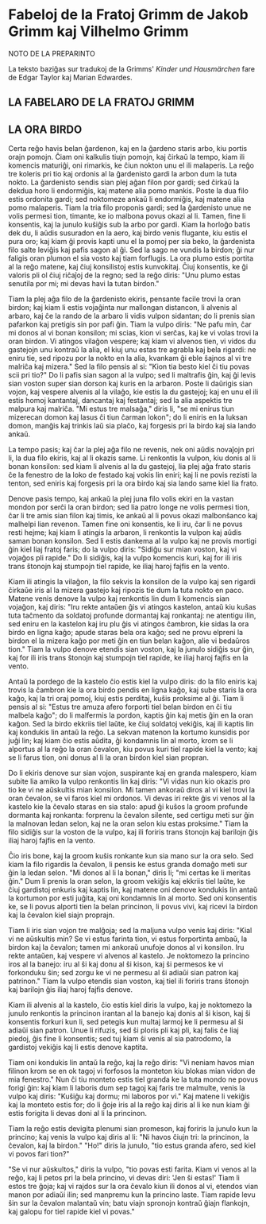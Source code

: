 # Fabeloj de la Fratoj Grimm de Jakob Grimm kaj Vilhelmo Grimm

NOTO DE LA PREPARINTO

La teksto baziĝas sur tradukoj de la Grimms' *Kinder und Hausmärchen* fare de Edgar Taylor kaj Marian Edwardes.

## LA FABELARO DE LA FRATOJ GRIMM

## LA ORA BIRDO

Certa reĝo havis belan ĝardenon, kaj en la ĝardeno staris arbo, kiu portis orajn pomojn. Ĉiam oni kalkulis tiujn pomojn, kaj ĉirkaŭ la tempo, kiam ili komencis maturiĝi, oni rimarkis, ke ĉiun nokton unu el ili malaperis. La reĝo tre koleris pri tio kaj ordonis al la ĝardenisto gardi la arbon dum la tuta nokto. La ĝardenisto sendis sian plej aĝan filon por gardi; sed ĉirkaŭ la dekdua horo li endormiĝis, kaj matene alia pomo mankis. Poste la dua filo estis ordonita gardi; sed noktomeze ankaŭ li endormiĝis, kaj matene alia pomo malaperis. Tiam la tria filo proponis gardi; sed la ĝardenisto unue ne volis permesi tion, timante, ke io malbona povus okazi al li. Tamen, fine li konsentis, kaj la junulo kuŝiĝis sub la arbo por gardi. Kiam la horloĝo batis dek du, li aŭdis susuradon en la aero, kaj birdo venis flugante, kiu estis el pura oro; kaj kiam ĝi provis kapti unu el la pomoj per sia beko, la ĝardenista filo salte leviĝis kaj pafis sagon al ĝi. Sed la sago ne vundis la birdon; ĝi nur faligis oran plumon el sia vosto kaj tiam forflugis. La ora plumo estis portita al la reĝo matene, kaj ĉiuj konsilistoj estis kunvokitaj. Ĉiuj konsentis, ke ĝi valoris pli ol ĉiuj riĉaĵoj de la regno; sed la reĝo diris: "Unu plumo estas senutila por mi; mi devas havi la tutan birdon."

Tiam la plej aĝa filo de la ĝardenisto ekiris, pensante facile trovi la oran birdon; kaj kiam li estis vojaĝinta nur mallongan distancon, li alvenis al arbaro, kaj ĉe la rando de la arbaro li vidis vulpon sidantan; do li prenis sian pafarkon kaj pretigis sin por pafi ĝin. Tiam la vulpo diris: "Ne pafu min, ĉar mi donos al vi bonan konsilon; mi scias, kion vi serĉas, kaj ke vi volas trovi la oran birdon. Vi atingos vilaĝon vespere; kaj kiam vi alvenos tien, vi vidos du gastejojn unu kontraŭ la alia, el kiuj unu estas tre agrabla kaj bela rigardi: ne eniru tie, sed ripozu por la nokto en la alia, kvankam ĝi eble ŝajnos al vi tre malriĉa kaj mizera." Sed la filo pensis al si: "Kion tia besto kiel ĉi tiu povas scii pri tio?" Do li pafis sian sagon al la vulpo; sed li maltrafis ĝin, kaj ĝi levis sian voston super sian dorson kaj kuris en la arbaron. Poste li daŭrigis sian vojon, kaj vespere alvenis al la vilaĝo, kie estis la du gastejoj; kaj en unu el ili estis homoj kantantaj, dancantaj kaj festantaj; sed la alia aspektis tre malpura kaj malriĉa. "Mi estus tre malsaĝa," diris li, "se mi enirus tiun mizerecan domon kaj lasus ĉi tiun ĉarman lokon"; do li eniris en la luksan domon, manĝis kaj trinkis laŭ sia plaĉo, kaj forgesis pri la birdo kaj sia lando ankaŭ.

La tempo pasis; kaj ĉar la plej aĝa filo ne revenis, nek oni aŭdis novaĵojn pri li, la dua filo ekiris, kaj al li okazis same. Li renkontis la vulpon, kiu donis al li bonan konsilon: sed kiam li alvenis al la du gastejoj, lia plej aĝa frato staris ĉe la fenestro de la loko de festado kaj vokis lin eniri; kaj li ne povis rezisti la tenton, sed eniris kaj forgesis pri la ora birdo kaj sia lando same kiel lia frato.

Denove pasis tempo, kaj ankaŭ la plej juna filo volis ekiri en la vastan mondon por serĉi la oran birdon; sed lia patro longe ne volis permesi tion, ĉar li tre amis sian filon kaj timis, ke ankaŭ al li povus okazi malbonŝanco kaj malhelpi lian revenon. Tamen fine oni konsentis, ke li iru, ĉar li ne povus resti hejme; kaj kiam li atingis la arbaron, li renkontis la vulpon kaj aŭdis saman bonan konsilon. Sed li estis dankema al la vulpo kaj ne provis mortigi ĝin kiel liaj fratoj faris; do la vulpo diris: "Sidiĝu sur mian voston, kaj vi vojaĝos pli rapide." Do li sidiĝis, kaj la vulpo komencis kuri, kaj for ili iris trans ŝtonojn kaj stumpojn tiel rapide, ke iliaj haroj fajfis en la vento.

Kiam ili atingis la vilaĝon, la filo sekvis la konsilon de la vulpo kaj sen rigardi ĉirkaŭe iris al la mizera gastejo kaj ripozis tie dum la tuta nokto en paco. Matene venis denove la vulpo kaj renkontis lin dum li komencis sian vojaĝon, kaj diris: "Iru rekte antaŭen ĝis vi atingos kastelon, antaŭ kiu kuŝas tuta taĉmento da soldatoj profunde dormantaj kaj ronkantaj: ne atentigu ilin, sed eniru en la kastelon kaj iru plu ĝis vi atingos ĉambron, kie sidas la ora birdo en ligna kaĝo; apude staras bela ora kaĝo; sed ne provu elpreni la birdon el la mizera kaĝo por meti ĝin en tiun belan kaĝon, alie vi bedaŭros tion." Tiam la vulpo denove etendis sian voston, kaj la junulo sidiĝis sur ĝin, kaj for ili iris trans ŝtonojn kaj stumpojn tiel rapide, ke iliaj haroj fajfis en la vento.

Antaŭ la pordego de la kastelo ĉio estis kiel la vulpo diris: do la filo eniris kaj trovis la ĉambron kie la ora birdo pendis en ligna kaĝo, kaj sube staris la ora kaĝo, kaj la tri oraj pomoj, kiuj estis perditaj, kuŝis proksime al ĝi. Tiam li pensis al si: "Estus tre amuza afero forporti tiel belan birdon en ĉi tiu malbela kaĝo"; do li malfermis la pordon, kaptis ĝin kaj metis ĝin en la oran kaĝon. Sed la birdo ekkriis tiel laŭte, ke ĉiuj soldatoj vekiĝis, kaj ili kaptis lin kaj kondukis lin antaŭ la reĝo. La sekvan matenon la kortumo kunsidis por juĝi lin; kaj kiam ĉio estis aŭdita, ĝi kondamnis lin al morto, krom se li alportus al la reĝo la oran ĉevalon, kiu povus kuri tiel rapide kiel la vento; kaj se li farus tion, oni donus al li la oran birdon kiel sian propran.

Do li ekiris denove sur sian vojon, suspirante kaj en granda malespero, kiam subite lia amiko la vulpo renkontis lin kaj diris: "Vi vidas nun kio okazis pro tio ke vi ne aŭskultis mian konsilon. Mi tamen ankoraŭ diros al vi kiel trovi la oran ĉevalon, se vi faros kiel mi ordonos. Vi devas iri rekte ĝis vi venos al la kastelo kie la ĉevalo staras en sia stalo: apud ĝi kuŝos la groom profunde dormanta kaj ronkanta: forprenu la ĉevalon silente, sed certigu meti sur ĝin la malnovan ledan selon, kaj ne la oran selon kiu estas proksime." Tiam la filo sidiĝis sur la voston de la vulpo, kaj ili foriris trans ŝtonojn kaj barilojn ĝis iliaj haroj fajfis en la vento.

Ĉio iris bone, kaj la groom kuŝis ronkante kun sia mano sur la ora selo. Sed kiam la filo rigardis la ĉevalon, li pensis ke estus granda domaĝo meti sur ĝin la ledan selon. "Mi donos al li la bonan," diris li; "mi certas ke li meritas ĝin." Dum li prenis la oran selon, la groom vekiĝis kaj ekkriis tiel laŭte, ke ĉiuj gardistoj enkuris kaj kaptis lin, kaj matene oni denove kondukis lin antaŭ la kortumon por esti juĝita, kaj oni kondamnis lin al morto. Sed oni konsentis ke, se li povus alporti tien la belan princinon, li povus vivi, kaj ricevi la birdon kaj la ĉevalon kiel siajn proprajn.

Tiam li iris sian vojon tre malĝoja; sed la maljuna vulpo venis kaj diris: "Kial vi ne aŭskultis min? Se vi estus farinta tion, vi estus forportinta ambaŭ, la birdon kaj la ĉevalon; tamen mi ankoraŭ unufoje donos al vi konsilon. Iru rekte antaŭen, kaj vespere vi alvenos al kastelo. Je noktomezo la princino iros al la banejo: iru al ŝi kaj donu al ŝi kison, kaj ŝi permesos ke vi forkonduku ŝin; sed zorgu ke vi ne permesu al ŝi adiaŭi sian patron kaj patrinon." Tiam la vulpo etendis sian voston, kaj tiel ili foriris trans ŝtonojn kaj barilojn ĝis iliaj haroj fajfis denove.

Kiam ili alvenis al la kastelo, ĉio estis kiel diris la vulpo, kaj je noktomezo la junulo renkontis la princinon irantan al la banejo kaj donis al ŝi kison, kaj ŝi konsentis forkuri kun li, sed petegis kun multaj larmoj ke li permesu al ŝi adiaŭi sian patron. Unue li rifuzis, sed ŝi ploris pli kaj pli, kaj falis ĉe liaj piedoj, ĝis fine li konsentis; sed tuj kiam ŝi venis al sia patrodomo, la gardistoj vekiĝis kaj li estis denove kaptita.

Tiam oni kondukis lin antaŭ la reĝo, kaj la reĝo diris: "Vi neniam havos mian filinon krom se en ok tagoj vi forfosos la monteton kiu blokas mian vidon de mia fenestro." Nun ĉi tiu monteto estis tiel granda ke la tuta mondo ne povus forigi ĝin: kaj kiam li laboris dum sep tagoj kaj faris tre malmulte, venis la vulpo kaj diris: "Kuŝiĝu kaj dormu; mi laboros por vi." Kaj matene li vekiĝis kaj la monteto estis for; do li ĝoje iris al la reĝo kaj diris al li ke nun kiam ĝi estis forigita li devas doni al li la princinon.

Tiam la reĝo estis devigita plenumi sian promeson, kaj foriris la junulo kun la princino; kaj venis la vulpo kaj diris al li: "Ni havos ĉiujn tri: la princinon, la ĉevalon, kaj la birdon." "Ho!" diris la junulo, "tio estus granda afero, sed kiel vi povos fari tion?"

"Se vi nur aŭskultos," diris la vulpo, "tio povas esti farita. Kiam vi venos al la reĝo, kaj li petos pri la bela princino, vi devas diri: 'Jen ŝi estas!' Tiam li estos tre ĝoja; kaj vi rajdos sur la ora ĉevalo kiun ili donos al vi, etendos vian manon por adiaŭi ilin; sed manpremu kun la princino laste. Tiam rapide levu ŝin sur la ĉevalon malantaŭ vin; batu viajn spronojn kontraŭ ĝiajn flankojn, kaj galopu for tiel rapide kiel vi povas."
